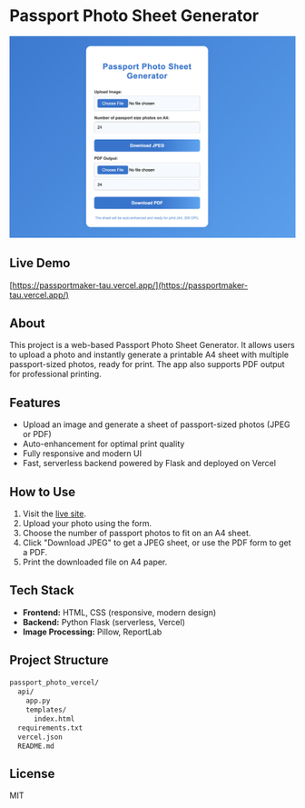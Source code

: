 # Passport Photo Sheet Generator

![Passport Photo Sheet Generator Screenshot](screenshot.png)

## Live Demo
[https://passportmaker-tau.vercel.app/](https://passportmaker-tau.vercel.app/)

## About
This project is a web-based Passport Photo Sheet Generator. It allows users to upload a photo and instantly generate a printable A4 sheet with multiple passport-sized photos, ready for print. The app also supports PDF output for professional printing.

## Features
- Upload an image and generate a sheet of passport-sized photos (JPEG or PDF)
- Auto-enhancement for optimal print quality
- Fully responsive and modern UI
- Fast, serverless backend powered by Flask and deployed on Vercel

## How to Use
1. Visit the [live site](https://passportmaker-tau.vercel.app/).
2. Upload your photo using the form.
3. Choose the number of passport photos to fit on an A4 sheet.
4. Click "Download JPEG" to get a JPEG sheet, or use the PDF form to get a PDF.
5. Print the downloaded file on A4 paper.

## Tech Stack
- **Frontend:** HTML, CSS (responsive, modern design)
- **Backend:** Python Flask (serverless, Vercel)
- **Image Processing:** Pillow, ReportLab

## Project Structure
```
passport_photo_vercel/
  api/
    app.py
    templates/
      index.html
  requirements.txt
  vercel.json
  README.md
```

## License
MIT
